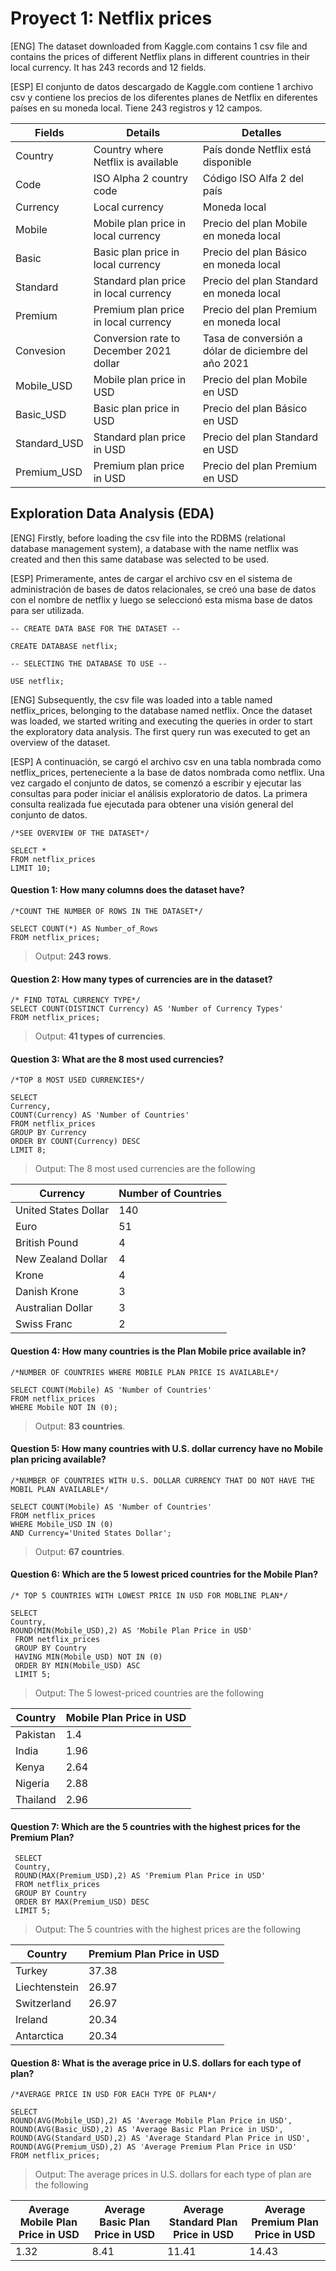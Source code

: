 # Proyect 1: Netflix prices

<p> [ENG] The dataset downloaded from Kaggle.com contains 1 csv file and contains the prices of different Netflix plans in different countries in their local currency. It has 243 records and 12 fields. </p>

<p> [ESP] El conjunto de datos descargado de Kaggle.com contiene 1 archivo csv y contiene los precios de los diferentes planes de Netflix en diferentes países en su moneda local. Tiene 243 registros y 12 campos. </p>

|  Fields | Details  | Detalles  | 
| ---- | ---- | ---- | 
| Country | Country where Netflix is available | País donde Netflix está disponible |
| Code | ISO Alpha 2 country code | Código ISO Alfa 2 del país |
| Currency | Local currency  | Moneda local |
| Mobile | Mobile plan price in local currency  | Precio del plan Mobile en moneda local |
| Basic | Basic plan price in local currency  | Precio del plan Básico en moneda local |
| Standard | Standard plan price in local currency  | Precio del plan Standard en moneda local |
| Premium | Premium plan price in local currency  | Precio del plan Premium en moneda local |
| Convesion | Conversion rate to December 2021 dollar  | Tasa de conversión a dólar de diciembre del año 2021 |
| Mobile_USD | Mobile plan price in USD | Precio del plan Mobile en USD |
| Basic_USD | Basic plan price in USD  | Precio del plan Básico en USD |
| Standard_USD | Standard plan price in USD  | Precio del plan Standard en USD |
| Premium_USD | Premium plan price in USD  | Precio del plan Premium en USD |

## Exploration Data Analysis (EDA)

[ENG] Firstly, before loading the csv file into the RDBMS (relational database management system), a database with the name netflix was created and then this same database was selected to be used.

[ESP] Primeramente, antes de cargar el archivo csv en el sistema de administración de bases de datos relacionales, se creó una base de datos con el nombre de netflix y luego se seleccionó esta misma base de datos para ser utilizada.

```
-- CREATE DATA BASE FOR THE DATASET --

CREATE DATABASE netflix;

-- SELECTING THE DATABASE TO USE --

USE netflix;
```

[ENG] Subsequently, the csv file was loaded into a table named netflix_prices, belonging to the database named netflix. Once the dataset was loaded, we started writing and executing the queries in order to start the exploratory data analysis. The first query run was executed to get an overview of the dataset.

[ESP] A continuación, se cargó el archivo csv en una tabla nombrada como netflix_prices, perteneciente a la base de datos nombrada como netflix. Una vez cargado el conjunto de datos, se comenzó a escribir y ejecutar las consultas para poder iniciar el análisis exploratorio de datos. La primera consulta realizada fue ejecutada para obtener una visión general del conjunto de datos.

```
/*SEE OVERVIEW OF THE DATASET*/

SELECT *
FROM netflix_prices
LIMIT 10;
```
#### Question 1: How many columns does the dataset have?
```
/*COUNT THE NUMBER OF ROWS IN THE DATASET*/

SELECT COUNT(*) AS Number_of_Rows
FROM netflix_prices;
```
> Output: **243 rows**.

#### Question 2: How many types of currencies are in the dataset?
```
/* FIND TOTAL CURRENCY TYPE*/
SELECT COUNT(DISTINCT Currency) AS 'Number of Currency Types'
FROM netflix_prices;
```
> Output: **41 types of currencies**.

#### Question 3: What are the 8 most used currencies?
```
/*TOP 8 MOST USED CURRENCIES*/

SELECT 
Currency, 
COUNT(Currency) AS 'Number of Countries'
FROM netflix_prices
GROUP BY Currency
ORDER BY COUNT(Currency) DESC
LIMIT 8;
```
> Output: The 8 most used currencies are the following

|  Currency | Number of Countries  |
| ---- | ---- |
| United States Dollar | 140 |
| Euro | 51 |
| British Pound | 4 |
| New Zealand Dollar | 4 |
| Krone | 4 |
| Danish Krone | 3 |
| Australian Dollar | 3 |
| Swiss Franc | 2 |

#### Question 4: How many countries is the Plan Mobile price available in?
```
/*NUMBER OF COUNTRIES WHERE MOBILE PLAN PRICE IS AVAILABLE*/

SELECT COUNT(Mobile) AS 'Number of Countries'
FROM netflix_prices
WHERE Mobile NOT IN (0);
```
> Output: **83 countries**.

#### Question 5: How many countries with U.S. dollar currency have no Mobile plan pricing available?
```
/*NUMBER OF COUNTRIES WITH U.S. DOLLAR CURRENCY THAT DO NOT HAVE THE MOBIL PLAN AVAILABLE*/

SELECT COUNT(Mobile) AS 'Number of Countries'
FROM netflix_prices
WHERE Mobile_USD IN (0)
AND Currency='United States Dollar';
```
> Output: **67 countries**.

#### Question 6: Which are the 5 lowest priced countries for the Mobile Plan?
```
/* TOP 5 COUNTRIES WITH LOWEST PRICE IN USD FOR MOBLINE PLAN*/

SELECT 
Country, 
ROUND(MIN(Mobile_USD),2) AS 'Mobile Plan Price in USD'
 FROM netflix_prices 
 GROUP BY Country
 HAVING MIN(Mobile_USD) NOT IN (0)
 ORDER BY MIN(Mobile_USD) ASC
 LIMIT 5;
```
> Output: The 5 lowest-priced countries are the following

|  Country | Mobile Plan Price in USD  |
| ---- | ---- |
| Pakistan | 1.4 |
| India | 1.96 |
| Kenya | 2.64 |
| Nigeria | 2.88 |
| Thailand | 2.96 |

#### Question 7: Which are the 5 countries with the highest prices for the Premium Plan?
```
 SELECT 
 Country, 
 ROUND(MAX(Premium_USD),2) AS 'Premium Plan Price in USD'
 FROM netflix_prices
 GROUP BY Country
 ORDER BY MAX(Premium_USD) DESC
 LIMIT 5;
```
> Output: The 5 countries with the highest prices are the following

|  Country | Premium Plan Price in USD  |
| ---- | ---- |
| Turkey | 37.38 |
| Liechtenstein | 26.97 |
| Switzerland | 26.97 |
| Ireland | 20.34 |
| Antarctica | 20.34 |

#### Question 8: What is the average price in U.S. dollars for each type of plan?
```
/*AVERAGE PRICE IN USD FOR EACH TYPE OF PLAN*/

SELECT 
ROUND(AVG(Mobile_USD),2) AS 'Average Mobile Plan Price in USD', 
ROUND(AVG(Basic_USD),2) AS 'Average Basic Plan Price in USD', 
ROUND(AVG(Standard_USD),2) AS 'Average Standard Plan Price in USD', 
ROUND(AVG(Premium_USD),2) AS 'Average Premium Plan Price in USD'
FROM netflix_prices;
```
> Output: The average prices in U.S. dollars for each type of plan are the following

|  Average Mobile Plan Price in USD | Average Basic Plan Price in USD  | Average Standard Plan Price in USD  | Average Premium Plan Price in USD  |
| ---- | ---- | ---- | ---- |
| 1.32 | 8.41 | 11.41 | 14.43 |
